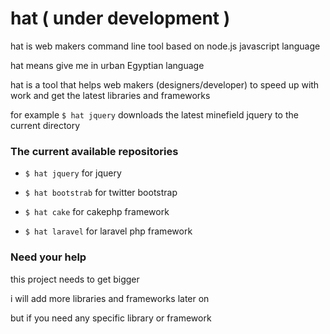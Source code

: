 hat ( under development )
=========================

hat is web makers command line tool based on node.js javascript language

hat means give me in urban Egyptian language

hat is a tool that helps web makers (designers/developer) to speed up with work and get the latest libraries and frameworks

for example ``$ hat jquery`` downloads the latest minefield jquery to the current directory

### The current available repositories

* ``$ hat jquery`` for jquery

* ``$ hat bootstrab`` for twitter bootstrap

* ``$ hat cake`` for cakephp framework

* ``$ hat laravel`` for laravel php framework

### Need your help
this project needs to get bigger

i will add more libraries and frameworks later on

but if you need any specific library or framework